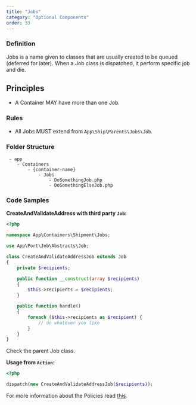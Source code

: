 ```yaml
---
title: "Jobs"
category: "Optional Components"
order: 33
---
```


### Definition

Jobs is a name given to classes that are usually created to be queued (deferred for later).
When a Job class is dispatched, it perform specific job and die.

## Principles

- A Container MAY have more than one Job.

### Rules

- All Jobs MUST extend from `App\Ship\Parents\Jobs\Job`.

### Folder Structure

```
 - app
    - Containers
        - {container-name}
            - Jobs
                - DoSomethingJob.php
                - DoSomethingElseJob.php
```

### Code Samples

**CreateAndValidateAddress with third party `Job`:** 

```php
<?php

namespace App\Containers\Shipment\Jobs;

use App\Port\Job\Abstracts\Job;

class CreateAndValidateAddressJob extends Job
{
    private $recipients;

    public function __construct(array $recipients)
    {
        $this->recipients = $recipients;
    }

    public function handle()
    {
        foreach ($this->recipients as $recipient) {
            // do whatever you like
        }
    }
}
```

Check the parent Job class.


**Usage from `Action`:** 

```php
<?php

dispatch(new CreateAndValidateAddressJob($recipients));

```

For more information about the Policies read [this](https://laravel.com/docs/5.3/queues).

